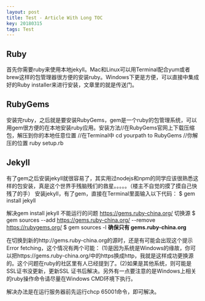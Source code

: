 ```yaml
---
layout: post
title: Test - Article With Long TOC
key: 20180315
tags: Test
---
```


## Ruby
首先你需要ruby来使用本地jekyll。Mac和Linux可以用Terminal配合yum或者brew这样的包管理器很方便的安装ruby。Windows下更是方便，可以直接中集成好的Ruby installer来进行安装，文章里的就是传送门。
## RubyGems
安装完ruby，之后就是要安装RubyGems，gem是一个ruby的包管理系统，可以用gem很方便的在本地安装ruby应用。安装方法//在RubyGems官网上下载压缩包，解压到你的本地任意位置
//在Terminal中
cd yourpath to RubyGems //你解压的位置
ruby setup.rb
## Jekyll
有了gem之后安装jekyll就很容易了，其实用过nodejs和npm的同学应该很熟悉这样的包安装，真是这个世界手残脑残们的救星。。。。。（楼主不自觉的摸了摸自己快残了的手） 安装jekyll，有了gem，直接在Terminal里面输入以下代码：
$ gem install jekyll

解决gem install jekyll 不能运行的问题 https://gems.ruby-china.org/
切换源
$ gem sources --add https://gems.ruby-china.org/ --remove https://rubygems.org/
$ gem sources -l
**确保只有 gems.ruby-china.org**

在切换到新的http://gems.ruby-china.org的源时，还是有可能会出现这个提示Error fetching，这个情况有两个可能：
(1)是因为系统是Windows的缘故，你可以把https://gems.ruby-china.org/中的https换成http，我就是这样成功更换源的。这个问题在ruby的社区里有人已经提到了。(2)如果是其他系统，则可能是SSL证书没更新，更新SSL 证书后解决。另外有一点要注意的是Windows上相关的ruby操作命令请尽量在Windows CMD环境下执行。

解决办法是在运行服务器前先运行chcp 65001命令，即可解决。
